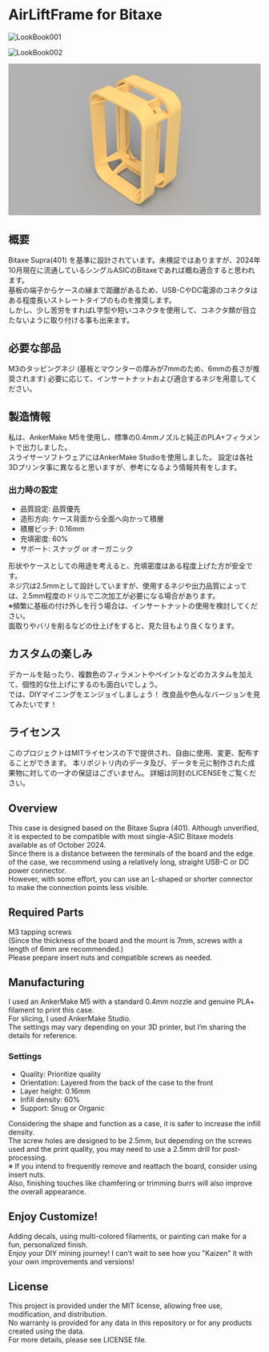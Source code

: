 # AirLiftFrame for Bitaxe

![LookBook001](https://github.com/user-attachments/assets/958fb795-c514-4384-9613-e2dcbe5ccbb6)

![LookBook002](https://github.com/user-attachments/assets/3c4bf8c0-1905-4f12-b9bd-7d9485f5ff94)

![HomeView](https://github.com/tko-combinator/BitaxeAirLiftFrame/blob/main/images/HomeView.png)	

## 概要
Bitaxe Supra(401) を基準に設計されています。未検証ではありますが、2024年10月現在に流通しているシングルASICのBitaxeであれば概ね適合すると思われます。   
基板の端子からケースの縁まで距離があるため、USB-CやDC電源のコネクタはある程度長いストレートタイプのものを推奨します。  
しかし、少し苦労をすればL字型や短いコネクタを使用して、コネクタ類が目立たないように取り付ける事も出来ます。

## 必要な部品
M3のタッピングネジ
(基板とマウンターの厚みが7mmのため、6mmの長さが推奨されます)
必要に応じて、インサートナットおよび適合するネジを用意してください。

## 製造情報
私は、AnkerMake M5を使用し、標準の0.4mmノズルと純正のPLA+フィラメントで出力しました。  
スライサーソフトウェアにはAnkerMake Studioを使用しました。
設定は各社3Dプリンタ事に異なると思いますが、参考になるよう情報共有をします。

### 出力時の設定
* 品質設定: 品質優先
* 造形方向: ケース背面から全面へ向かって積層
* 積層ピッチ: 0.16mm
* 充填密度: 60%
* サポート: スナッグ or オーガニック

形状やケースとしての用途を考えると、充填密度はある程度上げた方が安全です。  
ネジ穴は2.5mmとして設計していますが、使用するネジや出力品質によっては、2.5mm程度のドリルで二次加工が必要になる場合があります。  
※頻繁に基板の付け外しを行う場合は、インサートナットの使用を検討してください。  
面取りやバリを削るなどの仕上げをすると、見た目もより良くなります。

## カスタムの楽しみ
デカールを貼ったり、複数色のフィラメントやペイントなどのカスタムを加えて、個性的な仕上げにするのも面白いでしょう。  
では、DIYマイニングをエンジョイしましょう！
改良品や色んなバージョンを見てみたいです！

## ライセンス
このプロジェクトはMITライセンスの下で提供され、自由に使用、変更、配布することができます。
本リポジトリ内のデータ及び、データを元に制作された成果物に対しての一才の保証はございません。
詳細は同封のLICENSEをご覧ください。



## Overview
This case is designed based on the Bitaxe Supra (401). Although unverified, it is expected to be compatible with most single-ASIC Bitaxe models available as of October 2024.  
Since there is a distance between the terminals of the board and the edge of the case, we recommend using a relatively long, straight USB-C or DC power connector.  
However, with some effort, you can use an L-shaped or shorter connector to make the connection points less visible.

## Required Parts
M3 tapping screws  
(Since the thickness of the board and the mount is 7mm, screws with a length of 6mm are recommended.)  
Please prepare insert nuts and compatible screws as needed.

## Manufacturing
I used an AnkerMake M5 with a standard 0.4mm nozzle and genuine PLA+ filament to print this case.  
For slicing, I used AnkerMake Studio.  
The settings may vary depending on your 3D printer, but I’m sharing the details for reference.

### Settings
* Quality: Prioritize quality
* Orientation: Layered from the back of the case to the front
* Layer height: 0.16mm
* Infill density: 60%
* Support: Snug or Organic

Considering the shape and function as a case, it is safer to increase the infill density.  
The screw holes are designed to be 2.5mm, but depending on the screws used and the print quality, you may need to use a 2.5mm drill for post-processing.  
※ If you intend to frequently remove and reattach the board, consider using insert nuts.  
Also, finishing touches like chamfering or trimming burrs will also improve the overall appearance.

## Enjoy Customize!
Adding decals, using multi-colored filaments, or painting can make for a fun, personalized finish.  
Enjoy your DIY mining journey! I can't wait to see how you "Kaizen" it with your own improvements and versions!

## License
This project is provided under the MIT license, allowing free use, modification, and distribution.  
No warranty is provided for any data in this repository or for any products created using the data.  
For more details, please see LICENSE file.









